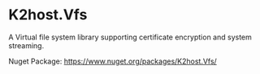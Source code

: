 
# K2host.Vfs

A Virtual file system library supporting certificate encryption and system streaming.

Nuget Package: https://www.nuget.org/packages/K2host.Vfs/
